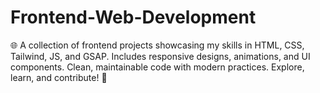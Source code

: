 # Frontend-Web-Development
🌐 A collection of frontend projects showcasing my skills in HTML, CSS, Tailwind, JS, and GSAP. Includes responsive designs, animations, and UI components. Clean, maintainable code with modern practices. Explore, learn, and contribute! 🚀
